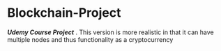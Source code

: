 # Blockchain-Project
***Udemy Course Project*** . 
This version is more realistic in that it can have multiple nodes and thus functionality as a cryptocurrency

